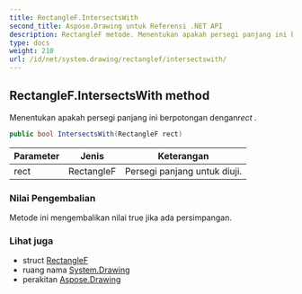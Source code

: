 ```yaml
---
title: RectangleF.IntersectsWith
second_title: Aspose.Drawing untuk Referensi .NET API
description: RectangleF metode. Menentukan apakah persegi panjang ini berpotongan denganrect .
type: docs
weight: 210
url: /id/net/system.drawing/rectanglef/intersectswith/
---
```

## RectangleF.IntersectsWith method

Menentukan apakah persegi panjang ini berpotongan dengan*rect* .

```csharp
public bool IntersectsWith(RectangleF rect)
```

| Parameter | Jenis | Keterangan |
| --- | --- | --- |
| rect | RectangleF | Persegi panjang untuk diuji. |

### Nilai Pengembalian

Metode ini mengembalikan nilai true jika ada persimpangan.

### Lihat juga

* struct [RectangleF](../)
* ruang nama [System.Drawing](../../rectanglef/)
* perakitan [Aspose.Drawing](../../../)


